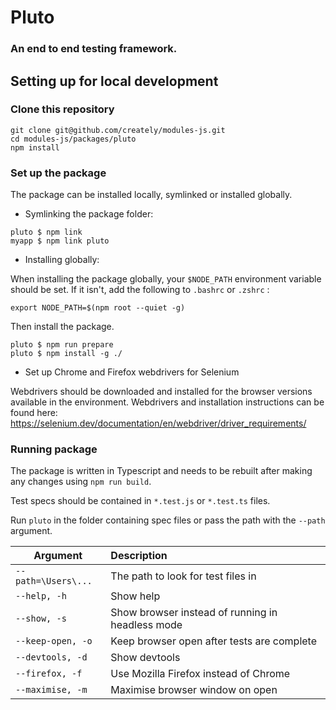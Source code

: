 # Pluto

### An end to end testing framework.

## Setting up for local development

### Clone this repository

```shell
git clone git@github.com/creately/modules-js.git
cd modules-js/packages/pluto
npm install
```

### Set up the package

The package can be installed locally, symlinked or installed globally.

- Symlinking the package folder:
```shell
pluto $ npm link
myapp $ npm link pluto
```

- Installing globally:

When installing the package globally, your `$NODE_PATH` environment variable should be set. If it isn't, add the following to `.bashrc` or `.zshrc` :
```shell
export NODE_PATH=$(npm root --quiet -g)
```

Then install the package.
```shell
pluto $ npm run prepare
pluto $ npm install -g ./
```

- Set up Chrome and Firefox webdrivers for Selenium

Webdrivers should be downloaded and installed for the browser versions available in the environment. Webdrivers and installation instructions can be found here: https://selenium.dev/documentation/en/webdriver/driver_requirements/


### Running package

The package is written in Typescript and needs to be rebuilt after making any changes using `npm run build`.

Test specs should be contained in `*.test.js` or `*.test.ts` files.

Run `pluto` in the folder containing spec files or pass the path with the `--path` argument.

| Argument             | Description                                            |
| ---------------------|:-------------------------------------------------------| 
| `--path=\Users\...`  | The path to look for test files in                     |
| `--help, -h`         | Show help                                              | 
| `--show, -s`         | Show browser instead of running in headless mode       | 
| `--keep-open, -o`    | Keep browser open after tests are complete             | 
| `--devtools, -d`     | Show devtools                                          | 
| `--firefox, -f`      | Use Mozilla Firefox instead of Chrome                  | 
| `--maximise, -m`     | Maximise browser window on open                        | 